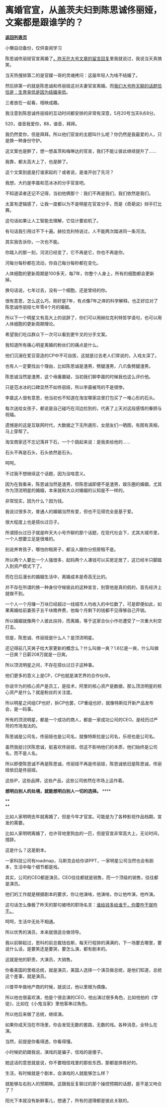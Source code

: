 # 离婚官宣，从盖茨夫妇到陈思诚佟丽娅，文案都是跟谁学的？

[**返回列表页**](/gzh/记忆承载3)

小懒自动备份，仅供查阅学习

陈思诚佟丽娅官宣离婚了[，昨天在大号文章的留言回复](https://mp.weixin.qq.com/s?__biz=MzU0MjYwNDU2Mw==&mid=2247498904&idx=1&sn=645bf4034e4d150eee4f38d9ed9c65ca&chksm=fb1a90e4cc6d19f28f3b3ad63e0d5a2c763aff7c45d6c4a6d4d89b4917c3c0d9d92e93c8be10&token=699748830&lang=zh_CN&scene=21#wechat_redirect)里我就说过，我说当天真搞笑。

  

当天热搜排第二的是官媒一哥的灵魂拷问：这届年轻人为啥不结婚了。  

  

然后排第一的就是陈思诚和佟丽娅这对夫妻官宣离婚。而[我们大号昨天聊的话题恰恰是：生育率低是因为结婚率低](https://mp.weixin.qq.com/s?__biz=MzU0MjYwNDU2Mw==&mid=2247498904&idx=1&sn=645bf4034e4d150eee4f38d9ed9c65ca&chksm=fb1a90e4cc6d19f28f3b3ad63e0d5a2c763aff7c45d6c4a6d4d89b4917c3c0d9d92e93c8be10&token=699748830&lang=zh_CN&scene=21#wechat_redirect)。

  

三者放在一起看，相映成趣。  

  

我注意到陈思诚佟丽娅的互动时间都安排的非常有深意，5月20号当天8点8分。  

  

520，谐音我爱你，88，谐音，拜拜。

  

我仍然爱你，但是拜拜。所以他们官宣的主题叫什么呢？你仍然是我最爱的人，只是换一种身份守护。  

  

这文案也是醉了，想一想盖茨和梅琳达的官宣，我们不能让彼此继续提升了......

  

我靠，都太高大上了，也是醉了。

  

这个文案到底是打谁家起的？或者说，是谁开创了先河？  

  

我想，大约是李晨和范冰冰的分手官宣吧。

  

不知道读者还记不记得，当初他俩那个：我们不再是我们，我们依然是我们。  

  

太富有逻辑感了，让我一度都以为不是明星在官宣分手，而是《奇葩说》辩手打比赛。  

  

这句话如果让人工智能去理解，它估计要宕机了。

  

有句话我引用过不下十遍。赫拉克利特说过，人不能两次踏进同一条河流。

  

其实我告诉你，一次也不能。

  

你踏入的那一刻，河流已经变了，它不再是它，你也不再是你。  

  

河每分每秒都在流动，你自己每分每秒都在变化。

  

人体细胞的更新周期是100多天，每7年，你整个人身上，所有的细胞都会更新掉。

  

换句话说，七年过去，没有一个细胞，还是曾经的你。

  

很有意思，怎么这么巧，刚好是7年，有点像7年之痒的科学解释。也正好应对了陈思诚佟丽娅七年零4个月的婚姻。  

  

所以下一个明星又有高大上的说辞了，你们可以用赫拉克利特哲学语句，也可以用人体细胞的更新周期理论。

  

希望我们吃瓜群众下一次可以看到更牛叉的分手文案。

  

我知道所有痛心明星离婚的粉丝们的痛点是什么。

  

他们沉溺在爱豆营造的CP中不可自拔，这就是过去老人们常说的，入戏太深了。

  

也有人一定要找出个理由，比如陈思诚是渣男，劈腿渣男，八爪鱼劈腿渣男。  

  

陈思诚当然是渣男，这个毋庸置疑，当初我们聊李晨的时候我也这么评价他。

  

只是范冰冰的口碑显然不如佟丽娅，所以李晨被骂的不是很惨。  

  

李晨这人很有意思，他当初也不知道在淘宝哪家店里打包买了一堆心形的石头。  

  

每次送给女孩子，都说是自己碰巧在河边捡到的，代表了上天对这段感情的眷顾与祝福。

  

遗憾是的这是互联网时代，大数据之下无所遁形，女朋友们一晒图，有图有真相，马上穿帮了。

  

淘宝商家还不忘记落井下石，一个个跳起来说：是我卖给他的......

  

石头不再是石头，石头依然是石头。

  

呵呵。

  

不过我不想继续这个话题，因为没啥意义。

  

因为在我看来，陈思诚当然是渣男，但陈思诚即便不是渣男，娱乐圈的婚姻，尤其作为顶流明星的婚姻，本来就和大众对婚姻的认知是不一样的。  

  

非常现实，因为什么？因为钱。

  

我说过很多次，普通人的婚姻当然有爱，但也不见得完全是基于爱。  

  

很大程度上也是搭伙过日子。

  

所谓搭伙过日子就是昨天大小号齐聊的那个话题，在现代社会下，尤其大城市里，一个人想要立足是很难的。

  

别说养育孩子，哪怕你租房子，都没人跟你分担房租不是。

  

所以两个人要比一个人强很多，起码两个人凑钱可以买房定居了，这已经半只脚踏入到资产模式下了。

  

而在日后漫长的婚姻生活中，离婚成本是奇高无比的。  

  

并不存在所谓的换一种身份守候彼此的这种宣言，别管他是真的假的，首先经济上就做不到。  

  

一个人一个月赚一万块已经超过一线城市人均收入的中位数了，可是即便如此，如果离婚给前妻孩子五千块赡养费，他每个月剩下的钱都不见得够自己开销。  

  

所以婚姻就像两个人彼此扶持，而离婚，等于这家合伙小作坊遭受了一次重大利空打击。

  

但是，陈思诚、佟丽娅是什么人？是顶流明星。  

  

还记得前几天爽子给大家更新的概念么？什么叫做一爽？1.6亿是一爽，什么叫做一日爽？日薪208万就是一日爽。

  

所以顶流明星之间，不存在搭伙过日子这种事。  

  

他们更多的意义上是CP，CP也就是演艺界的合作伙伴。

  

你说华为的核心资产是员工，是技术，阿里的核心资产是数据，那么顶流明星的核心资产是什么？就是粉丝的关注度。  

  

所以明星之间组CP也好，拆CP也罢，CP重组也好，就像特斯拉开新产品发布会，是一码事。  

  

所有的顶流明星，都是一个成功的商人，都是一家成功公司的CEO。是经历过严苛的市场淘汰的。  

  

陈思诚是公司名，佟丽娅也是公司名，就像特斯拉是公司名，乐视也是公司名。  

  

虽然我挺讨厌陈思诚，挺喜欢佟丽娅，但这不影响他们的本质，他们始终是公司名，而不是人名。  

  

所以即便陈思诚不再是陈思诚，佟丽娅不再是佟丽娅，陈思诚依旧是陈思诚，佟丽娅依旧是佟丽娅。

  

这些IP，这些品牌，这些产品，这些公司依然在市场上运作着。

  

 **想明白别人的处境，就能想明白别人一切的选择。** ****

 **  
**

比如人家明明去年就离婚了，但是今年才官宣。可能是为了各种影视作品档期，宣发的需要。  

  

比如人家明明离婚了，也许背地里狗血的一匹，但是官宣非常高大上，无论时间，措辞。  

  

这是什么？这是剧本。

  

一家科技公司有roadmap，马斯克会给你讲PPT，一家明星公司当然也会有剧本，生活中每个细节都是戏。  

  

其实，公司的CEO都是演员，CEO往往都就是销售，而一个顶级的销售，往往都是演员。  

  

他们的工作就是根据剧本的要求，你让他演啥，他演啥，你让他咋演，他咋演。

  

这句话怎么像极了昨天的那句被喷的职场名言：[谁给钱多给谁干，你要咋干就咋干。](http://mp.weixin.qq.com/s?__biz=MzU3NDc5Nzc0NQ==&mid=2247503327&idx=1&sn=04c0967ed1d1f2239987d34023f0e0a3&chksm=fd2e6f01ca59e6171412f0b2cb69db7ad63e55b4d667b8c07c062fad134f162c056c0f2d1ced&scene=21#wechat_redirect)

  

呵呵，生活中无处不相通。

  

所以优秀的演员，本来就很适合做领导。

  

我以前聊起过，思科的前总裁钱伯斯，每天行程排的满满的，下一场要去哪里，要说什么话，是要笑还是要哭，要怎么演，都有剧本的。  

  

这就是他的职责，大演员，大销售。

  

你看美国的里根总统，就是演员，美国人选择一个演员做总统，是他们知道，总统这个差事，就是演员。

  

川普早年做地产商的时候，就说过，他以里根为偶像。  

  

所以他也很喜欢演，他是个很会演的CEO，他出演过很多角色，比如他拍的《学徒》，比如在《小鬼当家》里他客串过角色。

  

所以他后来做了总统，继续演。

  

如果你成天泡在市场里，你会发现无数的套路，无数的戏。各种消息，全特么在演。

  

当然，前提是你看得透，你看得懂。  

  

小时候奶奶跟我说，演戏的是骗子，信戏的是傻子。  

  

她这话的意思就是说，你不要相信戏里的那些东西，那都是排练好的。

  

生活，有时候就是个剧本，会演戏的人就能够怎么样？

  

就能够左右别人的预期嘛。这跟我反复聊过的那个操控预期的话题，是不是又吻合了？

  

阳光下本就没有新鲜事儿，想通了，所有的道理都是彼此关联的。

